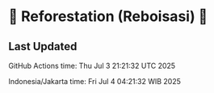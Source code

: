 
# 🌳 Reforestation (Reboisasi) 🌲

## Last Updated

GitHub Actions time: Thu Jul  3 21:21:32 UTC 2025

Indonesia/Jakarta time: Fri Jul  4 04:21:32 WIB 2025
